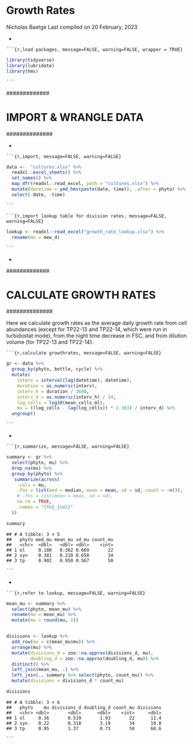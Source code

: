 Growth Rates
================
Nicholas Baetge
Last compiled on 20 February, 2023

- 

<!-- -->

    ```{r,load packages, message=FALSE, warning=FALSE, wrapper = TRUE}

``` r
library(tidyverse)
library(lubridate)
library(hms)
```

    ```

############# 

# IMPORT & WRANGLE DATA

############## 

- 

<!-- -->

    ```{r,import, message=FALSE, warning=FALSE}

``` r
data <-  "cultures.xlsx" %>% 
  readxl::excel_sheets() %>% 
  set_names() %>% 
  map_dfr(readxl::read_excel, path = "cultures.xlsx") %>% 
  mutate(datetime = ymd_hms(paste(date, time)), .after = phyto) %>% 
  select(-date, -time)
```

    ```

    ```{r,import lookup table for division rates, message=FALSE, warning=FALSE}

``` r
lookup <- readxl::read_excel("growth_rate_lookup.xlsx") %>% 
  rename(mu = mew_d)
```

    ```

- 

############# 

# CALCULATE GROWTH RATES

############## 

Here we calculate growth rates as the average daily growth rate from
cell abundances (except for TP22-13 and TP22-14, which were run in
turbidostat mode), from the night time decrease in FSC, and from
dilution volume (for TP22-13 and TP22-14).

    ```{r,calculate growthrates, message=FALSE, warning=FALSE}

``` r
gr <- data %>%
  group_by(phyto, bottle, cycle) %>%
  mutate(
    interv = interval(lag(datetime), datetime),
    duration = as.numeric(interv),
    interv_h = duration / 3600,
    interv_d = as.numeric(interv_h) / 24,
    log_cells = log10(mean_cells_ml),
    mu = ((log_cells - lag(log_cells)) * 2.303) / interv_d) %>% 
  ungroup()
```

    ```

- 

<!-- -->

    ```{r,summarize, message=FALSE, warning=FALSE}

``` r
summary <- gr %>% 
  select(phyto, mu) %>% 
  drop_na(mu) %>% 
  group_by(phyto) %>% 
   summarize(across(
    .cols = mu,
    .fns = list(med = median, mean = mean, sd = sd, count = ~n()),
    # .fns = list(mean = mean, sd = sd),
    na.rm = TRUE,
    .names = "{fn}_{col}"
  ))  

summary
```

    ## # A tibble: 3 × 5
    ##   phyto med_mu mean_mu sd_mu count_mu
    ##   <chr>  <dbl>   <dbl> <dbl>    <int>
    ## 1 ol     0.180   0.362 0.669       22
    ## 2 syn    0.381   0.218 0.658       34
    ## 3 tp     0.902   0.950 0.567       50

    ```

- 

<!-- -->

    ```{r,refer to lookup, message=FALSE, warning=FALSE}

``` r
mean_mu <- summary %>% 
  select(phyto, mean_mu) %>% 
  rename(mu = mean_mu) %>% 
  mutate(mu = round(mu, 2)) 


divisions <- lookup %>% 
  add_row(mu = c(mean_mu$mu)) %>% 
  arrange(mu) %>% 
  mutate(divisions_d = zoo::na.approx(divisions_d, mu),
         doubling_d = zoo::na.approx(doubling_d, mu)) %>% 
  distinct() %>% 
  left_join(mean_mu, .) %>% 
  left_join(., summary %>% select(phyto, count_mu)) %>% 
  mutate(divisions = divisions_d * count_mu)

divisions
```

    ## # A tibble: 3 × 6
    ##   phyto    mu divisions_d doubling_d count_mu divisions
    ##   <chr> <dbl>       <dbl>      <dbl>    <int>     <dbl>
    ## 1 ol     0.36       0.519       1.93       22      11.4
    ## 2 syn    0.22       0.318       3.19       34      10.8
    ## 3 tp     0.95       1.37        0.73       50      68.6

    ```
